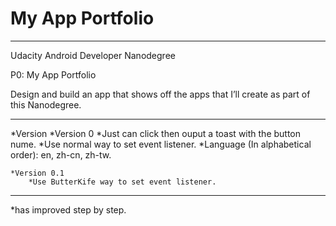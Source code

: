 # My App Portfolio

************************************
Udacity Android Developer Nanodegree

P0: My App Portfolio

Design and build an app that shows off the apps that I’ll create as part of this Nanodegree.
************************************
*Version
	*Version 0
		*Just can click then ouput a toast with the button nume.
		*Use normal way to set event listener.
		*Language (In alphabetical order): en, zh-cn, zh-tw.

	*Version 0.1
		*Use ButterKife way to set event listener.
************************************
*has improved step by step.